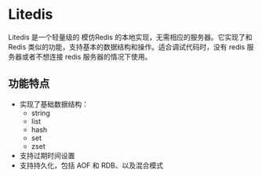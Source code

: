 # Litedis

Litedis 是一个轻量级的 模仿Redis 的本地实现，无需相应的服务器。它实现了和 Redis 类似的功能，支持基本的数据结构和操作。适合调试代码时，没有 redis 服务器或者不想连接 redis 服务器的情况下使用。

## 功能特点

- 实现了基础数据结构：
  - string
  - list
  - hash
  - set
  - zset
- 支持过期时间设置
- 支持持久化，包括 AOF 和 RDB、以及混合模式